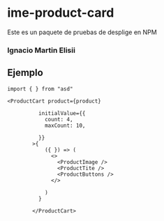 # ime-product-card
  Este es un paquete de pruebas de desplige en NPM

### Ignacio Martin Elisii
## Ejemplo

```
import { } from "asd"
```



```
<ProductCart product={product}
          
          initialValue={{
            count: 4,
            maxCount: 10,

          }}
        >{
            ({ }) => (
              <>
                <ProductImage />
                <ProductTite />
                <ProductButtons />
              </>

            )
          }

        </ProductCart>

```
